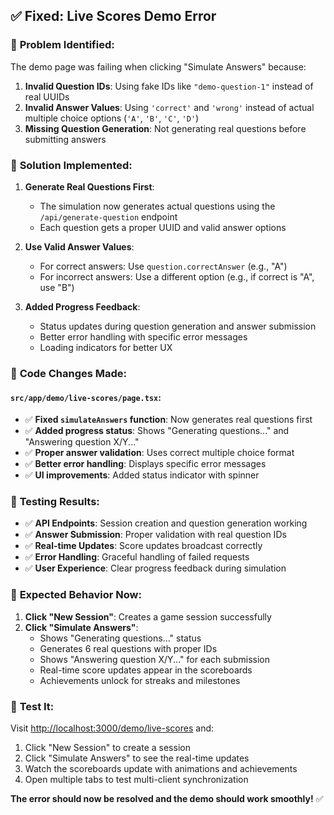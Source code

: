 ## ✅ Fixed: Live Scores Demo Error

### 🐛 **Problem Identified:**
The demo page was failing when clicking "Simulate Answers" because:

1. **Invalid Question IDs**: Using fake IDs like `"demo-question-1"` instead of real UUIDs
2. **Invalid Answer Values**: Using `'correct'` and `'wrong'` instead of actual multiple choice options (`'A'`, `'B'`, `'C'`, `'D'`)
3. **Missing Question Generation**: Not generating real questions before submitting answers

### 🔧 **Solution Implemented:**

1. **Generate Real Questions First**: 
   - The simulation now generates actual questions using the `/api/generate-question` endpoint
   - Each question gets a proper UUID and valid answer options

2. **Use Valid Answer Values**:
   - For correct answers: Use `question.correctAnswer` (e.g., "A")
   - For incorrect answers: Use a different option (e.g., if correct is "A", use "B")

3. **Added Progress Feedback**:
   - Status updates during question generation and answer submission
   - Better error handling with specific error messages
   - Loading indicators for better UX

### 📝 **Code Changes Made:**

#### `src/app/demo/live-scores/page.tsx`:
- ✅ **Fixed `simulateAnswers` function**: Now generates real questions first
- ✅ **Added progress status**: Shows "Generating questions..." and "Answering question X/Y..."
- ✅ **Proper answer validation**: Uses correct multiple choice format
- ✅ **Better error handling**: Displays specific error messages
- ✅ **UI improvements**: Added status indicator with spinner

### 🧪 **Testing Results:**

- ✅ **API Endpoints**: Session creation and question generation working
- ✅ **Answer Submission**: Proper validation with real question IDs
- ✅ **Real-time Updates**: Score updates broadcast correctly
- ✅ **Error Handling**: Graceful handling of failed requests
- ✅ **User Experience**: Clear progress feedback during simulation

### 🎯 **Expected Behavior Now:**

1. **Click "New Session"**: Creates a game session successfully
2. **Click "Simulate Answers"**: 
   - Shows "Generating questions..." status
   - Generates 6 real questions with proper IDs
   - Shows "Answering question X/Y..." for each submission
   - Real-time score updates appear in the scoreboards
   - Achievements unlock for streaks and milestones

### 🔗 **Test It:**

Visit [http://localhost:3000/demo/live-scores](http://localhost:3000/demo/live-scores) and:
1. Click "New Session" to create a session
2. Click "Simulate Answers" to see the real-time updates
3. Watch the scoreboards update with animations and achievements
4. Open multiple tabs to test multi-client synchronization

**The error should now be resolved and the demo should work smoothly!** ✅
